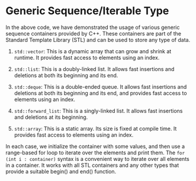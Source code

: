 # Generic Sequence/Iterable Type
In the above code, we have demonstrated the usage of various generic sequence containers provided by C++. These containers are part of the Standard Template Library (STL) and can be used to store any type of data.

1. `std::vector`: This is a dynamic array that can grow and shrink at runtime. It provides fast access to elements using an index.

2. `std::list`: This is a doubly-linked list. It allows fast insertions and deletions at both its beginning and its end.

3. `std::deque`: This is a double-ended queue. It allows fast insertions and deletions at both its beginning and its end, and provides fast access to elements using an index.

4. `std::forward_list`: This is a singly-linked list. It allows fast insertions and deletions at its beginning.

5. `std::array`: This is a static array. Its size is fixed at compile time. It provides fast access to elements using an index.

In each case, we initialize the container with some values, and then use a range-based for loop to iterate over the elements and print them. The `for (int i : container)` syntax is a convenient way to iterate over all elements in a container. It works with all STL containers and any other types that provide a suitable begin() and end() function.